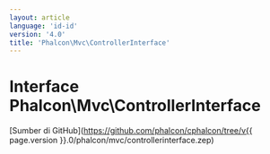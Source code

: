 ```yaml
---
layout: article
language: 'id-id'
version: '4.0'
title: 'Phalcon\Mvc\ControllerInterface'
---
```

# Interface **Phalcon\Mvc\ControllerInterface**

[Sumber di GitHub](https://github.com/phalcon/cphalcon/tree/v{{ page.version }}.0/phalcon/mvc/controllerinterface.zep)